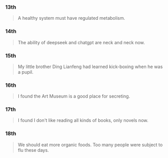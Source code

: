 ### 13th
> A healthy system must have regulated metabolism.

### 14th
> The ability of deepseek and chatgpt are neck and neck now.

### 15th
> My little brother Ding Lianfeng had learned kick-boxing when he was a pupil.

### 16th
> I found the Art Museum is a good place for secreting.

### 17th
> I found I don't like reading all kinds of books, only novels now.

### 18th
> We should eat more organic foods.
> Too many people were subject to flu these days.
